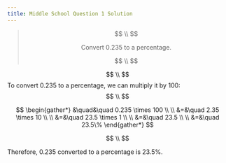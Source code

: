 ```yaml
---
title: Middle School Question 1 Solution
---
```

>$$ \\ $$
>
>$$
>\text{Convert } 0.235 \text{ to a percentage.}
>$$
>
>$$ \\ $$

$$ \\ $$
To convert $0.235$ to a percentage, we can multiply it by $100$:
$$ \\ $$

$$
\begin{gather*}
&\quad&\quad 0.235 \times 100 \\ \\
&=&\quad 2.35 \times 10 \\ \\
&=&\quad 23.5 \times 1 \\ \\
&=&\quad 23.5 \\ \\
&=&\quad 23.5\%
\end{gather*}
$$

$$ \\ $$

Therefore, $0.235$ converted to a percentage is $23.5\%$.